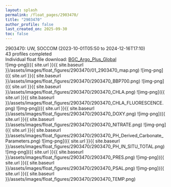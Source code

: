 ```yaml
---
layout: splash
permalink: /float_pages/2903470/
title: "2903470"
author_profile: false
last_created_on: 2025-09-30
toc: false
---
```

 
2903470: UW, SOCCOM (2023-10-01T05:50 to 2024-12-16T17:10)\
43 profiles completed\
Individual float file download: [BGC_Argo_Plus_Global](https://ftp.soest.hawaii.edu/bgc_argo_plus/Individual_Floats/outliers_removed/2903470_Sprof_processed.nc)\
![img-png]({{ site.url }}{{ site.baseurl }}/assets/images/float_figures/2903470/01_2903470_map.png)
![img-png]({{ site.url }}{{ site.baseurl }}/assets/images/float_figures/2903470/2903470_BBP700.png)
![img-png]({{ site.url }}{{ site.baseurl }}/assets/images/float_figures/2903470/2903470_CHLA.png)
![img-png]({{ site.url }}{{ site.baseurl }}/assets/images/float_figures/2903470/2903470_CHLA_FLUORESCENCE.png)
![img-png]({{ site.url }}{{ site.baseurl }}/assets/images/float_figures/2903470/2903470_DOXY.png)
![img-png]({{ site.url }}{{ site.baseurl }}/assets/images/float_figures/2903470/2903470_NITRATE.png)
![img-png]({{ site.url }}{{ site.baseurl }}/assets/images/float_figures/2903470/2903470_PH_Derived_Carbonate_Parameters.png)
![img-png]({{ site.url }}{{ site.baseurl }}/assets/images/float_figures/2903470/2903470_PH_IN_SITU_TOTAL.png)
![img-png]({{ site.url }}{{ site.baseurl }}/assets/images/float_figures/2903470/2903470_PRES.png)
![img-png]({{ site.url }}{{ site.baseurl }}/assets/images/float_figures/2903470/2903470_PSAL.png)
![img-png]({{ site.url }}{{ site.baseurl }}/assets/images/float_figures/2903470/2903470_TEMP.png)

